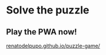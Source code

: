 # Solve the puzzle

## Play the PWA now!
[renatodelpupo.github.io/puzzle-game/](https://renatodelpupo.github.io/puzzle-game/)
